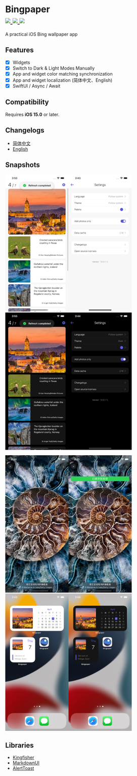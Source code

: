 <h1>
Bingpaper</br>
<a href="https://github.com/ZzzM/Bingpaper/tags">
  <img src="https://img.shields.io/github/v/tag/ZzzM/Bingpaper">
</a>
<a href="https://raw.githubusercontent.com/ZzzM/Bingpaper/master/LICENSE">
  <img src="https://img.shields.io/github/license/ZzzM/Bingpaper">
</a>
<a href="https://zzzm.github.io/2022/01/17/bingpaper/">
  <img src="https://img.shields.io/badge/docs-%E4%B8%AD%E6%96%87-red">
</a>
</h1>

A practical iOS Bing wallpaper app 

## Features
- [x] Widgets
- [x] Switch to Dark & Light Modes Manually
- [x] App and widget color matching synchronization
- [x] App and widget localization (简体中文、English)
- [x] SwiftUI / Async / Await

## Compatibility
Requires **iOS 15.0** or later.


## Changelogs
- [简体中文](Bingpaper/Changelogs/CHANGELOG_SC.md)
- [English](Bingpaper/Changelogs/CHANGELOG.md)


## Snapshots

<img src="assets/l01.png" width="200px"><img src="assets/l02.png" width="200px"><img src="assets/d01.png" width="200px"><img src="assets/d02.png" width="200px">

<img src="assets/p01.png" width="200px"><img src="assets/p02.png" width="200px"><img src="assets/w01.png" width="200px"><img src="assets/w02.png" width="200px">

## Libraries

- [Kingfisher](https://github.com/onevcat/Kingfisher)
- [MarkdownUI](https://github.com/gonzalezreal/MarkdownUI)
- [AlertToast](https://github.com/elai950/AlertToast)
